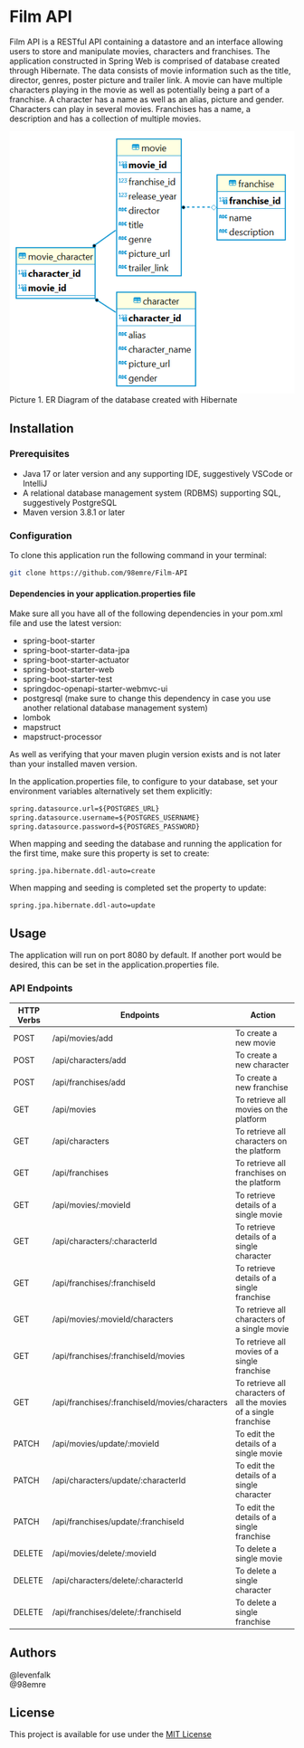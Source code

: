 
# Film API
Film API is a RESTful API containing a datastore and an interface allowing users to store and manipulate movies, characters and franchises. The application constructed in Spring Web is comprised of database created through Hibernate. The data consists of movie information such as the title, director, genres, poster picture and trailer link. A movie can have multiple characters playing in the movie as well as potentially being a part of a franchise. A character has a name as well as an alias, picture and gender. Characters can play in several movies. Franchises has a name, a description and has a collection of multiple movies.

![Alt text](erDiagram.png)  
Picture 1. ER Diagram of the database created with Hibernate

  
## Installation

### Prerequisites

- Java 17 or later version and any supporting IDE, suggestively VSCode or IntelliJ
- A relational database management system (RDBMS) supporting SQL, suggestively PostgreSQL
- Maven version 3.8.1 or later


### Configuration

To clone this application run the following command in your terminal:
```bash
git clone https://github.com/98emre/Film-API
```


#### Dependencies in your application.properties file

Make sure all you have all of the following dependencies in your pom.xml file and use the latest version:
- spring-boot-starter
- spring-boot-starter-data-jpa
- spring-boot-starter-actuator
- spring-boot-starter-web
- spring-boot-starter-test
- springdoc-openapi-starter-webmvc-ui
- postgresql (make sure to change this dependency in case you use another relational database management system)
- lombok
- mapstruct
- mapstruct-processor

  
As well as verifying that your maven plugin version exists and is not later than your installed maven version.

  
In the application.properties file, to configure to your database, set your environment variables alternatively set them explicitly:
```
spring.datasource.url=${POSTGRES_URL}
spring.datasource.username=${POSTGRES_USERNAME}
spring.datasource.password=${POSTGRES_PASSWORD}
```

  
When mapping and seeding the database and running the application for the first time, make sure this property is set to create:
```
spring.jpa.hibernate.ddl-auto=create
```

When mapping and seeding is completed set the property to update:
```
spring.jpa.hibernate.ddl-auto=update
```

  
## Usage
The application will run on port 8080 by default. 
If another port would be desired, this can be set in the application.properties file.
  

### API Endpoints
| HTTP Verbs | Endpoints | Action |
| --- | --- | --- |
| POST | /api/movies/add | To create a new movie |
| POST | /api/characters/add | To create a new character |
| POST | /api/franchises/add | To create a new franchise |
| GET | /api/movies | To retrieve all movies on the platform |
| GET | /api/characters | To retrieve all characters on the platform |
| GET | /api/franchises | To retrieve all franchises on the platform |
| GET | /api/movies/:movieId | To retrieve details of a single movie |
| GET | /api/characters/:characterId | To retrieve details of a single character |
| GET | /api/franchises/:franchiseId | To retrieve details of a single franchise |
| GET | /api/movies/:movieId/characters | To retrieve all characters of a single movie |
| GET | /api/franchises/:franchiseId/movies | To retrieve all movies of a single franchise |
| GET | /api/franchises/:franchiseId/movies/characters | To retrieve all characters of all the movies of a single franchise | 
| PATCH | /api/movies/update/:movieId | To edit the details of a single movie |
| PATCH | /api/characters/update/:characterId | To edit the details of a single character |
| PATCH | /api/franchises/update/:franchiseId | To edit the details of a single franchise |
| DELETE | /api/movies/delete/:movieId | To delete a single movie |
| DELETE | /api/characters/delete/:characterId | To delete a single character |
| DELETE | /api/franchises/delete/:franchiseId | To delete a single franchise |


## Authors
  
@levenfalk  
@98emre

  
## License
This project is available for use under the [MIT License](https://choosealicense.com/licenses/mit/) 